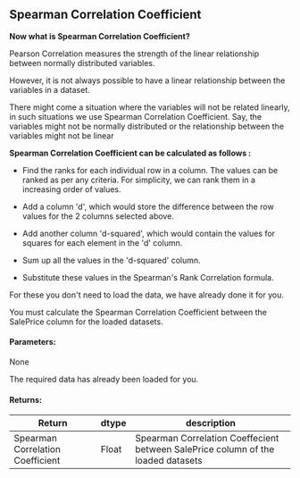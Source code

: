 ## Spearman Correlation Coefficient


**Now what is Spearman Correlation Coefficient?**

Pearson Correlation measures the strength of the linear relationship between normally distributed variables.

However, it is not always possible to have a linear relationship between the variables in a dataset.

There might come a situation where the variables will not be related linearly, in such situations we use Spearman Correlation Coefficient. Say, the variables might not be normally distributed or the relationship between the variables might not be linear


**Spearman Correlation Coefficient can be calculated as follows :**

* Find the ranks for each individual row in a column. The values can be ranked as per any criteria.
For simplicity, we can rank them in a increasing order of values.

* Add a column 'd', which would store the difference between the row values for the 2 columns selected above.

* Add another column 'd-squared', which would contain the values for squares for each element in the 'd' column.

* Sum up all the values in the 'd-squared' column.

* Substitute these values in the Spearman's Rank Correlation formula.


For these you don't need to load the data, we have already done it for you.

You must calculate the Spearman Correlation Coefficient between the SalePrice column for the loaded datasets.
#### Parameters:

None 

The required data has already been loaded for you.

#### Returns:

| Return | dtype | description |
| --- | --- | --- | 
| Spearman Correlation Coefficient| Float | Spearman Correlation Coeffecient between SalePrice column of the loaded datasets|

